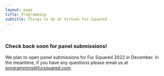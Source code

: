 ```yaml
---
layout: page
title: Programming
subtitle: Things to do at Virtual Fur Squared
---
```


&nbsp;

### Check back soon for panel submissions\!

We plan to open panel submissions for Fur Squared 2022 in December. In the meantime, if you have any questions please email us at [programming@fursquared.com](mailto:programming@fursquared.com).
